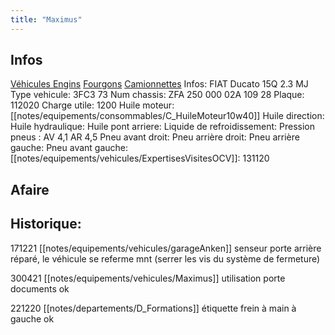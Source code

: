 ```yaml
---
title: "Maximus"
---
```


## Infos
[Véhicules Engins](notes/equipements/vehicules/L_VehiculesEngins.md) [Fourgons](notes/equipements/vehicules/C_Fourgons.md) [Camionnettes](notes/equipements/vehicules/C_Camionnettes.md)
Infos: FIAT Ducato 15Q 2.3 MJ
Type vehicule: 3FC3 73
Num chassis: ZFA 250 000 02A 109 28
Plaque: 112020
Charge utile: 1200
Huile moteur: [[notes/equipements/consommables/C_HuileMoteur10w40]]
Huile direction:
Huile hydraulique:
Huile pont arriere:
Liquide de refroidissement:
Pression pneus : AV 4,1 AR 4,5
Pneu avant droit: 
Pneu arrière droit: 
Pneu arrière gauche: 
Pneu avant gauche: 
[[notes/equipements/vehicules/ExpertisesVisitesOCV]]: 131120

## Afaire

## Historique:

171221 [[notes/equipements/vehicules/garageAnken]] senseur porte arrière réparé, le véhicule se referme mnt (serrer les vis du système de fermeture)

300421 [[notes/equipements/vehicules/Maximus]] utilisation porte documents ok

221220 [[notes/departements/D_Formations]] étiquette frein à main à gauche ok

